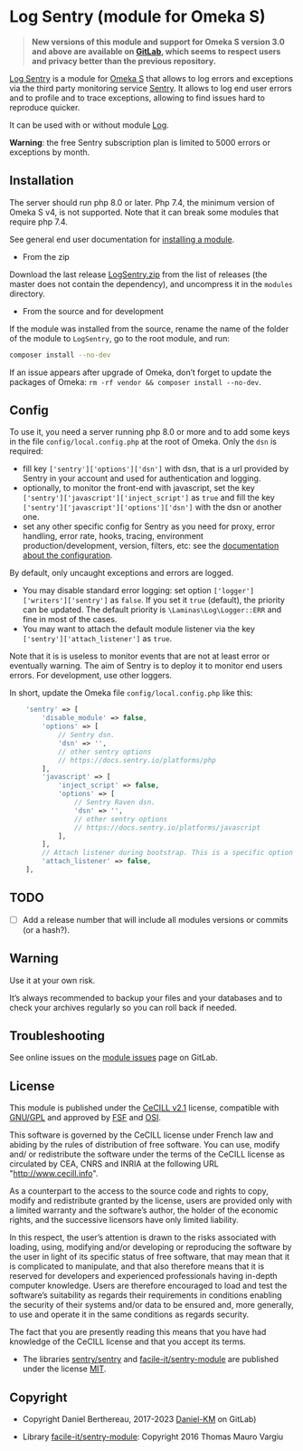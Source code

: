 Log Sentry (module for Omeka S)
===============================

> __New versions of this module and support for Omeka S version 3.0 and above
> are available on [GitLab], which seems to respect users and privacy better
> than the previous repository.__

[Log Sentry] is a module for [Omeka S] that allows to log errors and exceptions
via the third party monitoring service [Sentry]. It allows to log end user
errors and to profile and to trace exceptions, allowing to find issues hard to
reproduce quicker.

It can be used with or without module [Log].

**Warning**: the free Sentry subscription plan is limited to 5000 errors or
exceptions by month.


Installation
------------

The server should run php 8.0 or later. Php 7.4, the minimum version of Omeka S
v4, is not supported. Note that it can break some modules that require php 7.4.

See general end user documentation for [installing a module].

* From the zip

Download the last release [LogSentry.zip] from the list of releases (the master
does not contain the dependency), and uncompress it in the `modules` directory.

* From the source and for development

If the module was installed from the source, rename the name of the folder of
the module to `LogSentry`, go to the root module, and run:

```sh
composer install --no-dev
```

If an issue appears after upgrade of Omeka, don’t forget to update the packages
of Omeka: `rm -rf vendor && composer install --no-dev`.


Config
------

To use it, you need a server running php 8.0 or more and to add some keys in the
file `config/local.config.php` at the root of Omeka. Only the `dsn` is required:

- fill key `['sentry']['options']['dsn']` with dsn, that is a url provided by
  Sentry in your account and used for authentication and logging.
- optionally, to monitor the front-end with javascript, set the key `['sentry']['javascript']['inject_script']`
  as `true` and fill the key `['sentry']['javascript']['options']['dsn']` with
  the dsn or another one.
- set any other specific config for Sentry as you need for proxy, error
  handling, error rate, hooks, tracing, environment production/development,
  version, filters, etc: see the [documentation about the configuration].

By default, only uncaught exceptions and errors are logged.

- You may disable standard  error logging: set option `['logger']['writers']['sentry']`
  as `false`. If you set it `true` (default), the priority can be updated. The
  default priority is `\Laminas\Log\Logger::ERR` and fine in most of the cases.
- You may want to attach the default module listener via the key `['sentry']['attach_listener']`
  as `true`.

Note that it is is useless to monitor events that are not at least error or
eventually warning. The aim of Sentry is to deploy it to monitor end users
errors. For development, use other loggers.

In short, update the Omeka file `config/local.config.php` like this:

```php
    'sentry' => [
        'disable_module' => false,
        'options' => [
            // Sentry dsn.
            'dsn' => '',
            // other sentry options
            // https://docs.sentry.io/platforms/php
        ],
        'javascript' => [
            'inject_script' => false,
            'options' => [
                // Sentry Raven dsn.
                'dsn' => '',
                // other sentry options
                // https://docs.sentry.io/platforms/javascript
            ],
        ],
        // Attach listener during bootstrap. This is a specific option of this module,
        'attach_listener' => false,
    ],
```

TODO
----

- [ ] Add a release number that will include all modules versions or commits (or a hash?).


Warning
-------

Use it at your own risk.

It’s always recommended to backup your files and your databases and to check
your archives regularly so you can roll back if needed.


Troubleshooting
---------------

See online issues on the [module issues] page on GitLab.


License
-------

This module is published under the [CeCILL v2.1] license, compatible with
[GNU/GPL] and approved by [FSF] and [OSI].

This software is governed by the CeCILL license under French law and abiding by
the rules of distribution of free software. You can use, modify and/ or
redistribute the software under the terms of the CeCILL license as circulated by
CEA, CNRS and INRIA at the following URL "http://www.cecill.info".

As a counterpart to the access to the source code and rights to copy, modify and
redistribute granted by the license, users are provided only with a limited
warranty and the software’s author, the holder of the economic rights, and the
successive licensors have only limited liability.

In this respect, the user’s attention is drawn to the risks associated with
loading, using, modifying and/or developing or reproducing the software by the
user in light of its specific status of free software, that may mean that it is
complicated to manipulate, and that also therefore means that it is reserved for
developers and experienced professionals having in-depth computer knowledge.
Users are therefore encouraged to load and test the software’s suitability as
regards their requirements in conditions enabling the security of their systems
and/or data to be ensured and, more generally, to use and operate it in the same
conditions as regards security.

The fact that you are presently reading this means that you have had knowledge
of the CeCILL license and that you accept its terms.

* The libraries [sentry/sentry] and [facile-it/sentry-module] are published
  under the license [MIT].


Copyright
---------

* Copyright Daniel Berthereau, 2017-2023 [Daniel-KM] on GitLab)

* Library [facile-it/sentry-module]: Copyright 2016 Thomas Mauro Vargiu


[Log Sentry]: https://gitlab.com/Daniel-KM/Omeka-S-module-LogSentry
[Omeka S]: https://omeka.org/s
[Log]: https://gitlab.com/Daniel-KM/Omeka-S-module-Log
[Installing a module]: https://omeka.org/s/docs/user-manual/modules/#installing-modules
[LogSentry.zip]: https://gitlab.com/Daniel-KM/Omeka-S-module-LogSentry/-/releases
[Laminas Framework Log]: https://docs.laminas.dev/laminas-log
[documentation about the configuration]: https://docs.sentry.io/platforms/php/configuration/
[Sentry]: https://sentry.io
[sentry/sentry]: https://github.com/sentry/sentry
[facile-it/sentry-module]: https://github.com/facile-it/sentry-module
[module issues]: https://gitlab.com/Daniel-KM/Omeka-S-module-LogSentry/-/issues
[CeCILL v2.1]: https://www.cecill.info/licences/Licence_CeCILL_V2.1-en.html
[GNU/GPL]: https://www.gnu.org/licenses/gpl-3.0.html
[FSF]: https://www.fsf.org
[OSI]: http://opensource.org
[MIT]: https://github.com/sandywalker/webui-popover/blob/master/LICENSE.txt
[GitLab]: https://gitlab.com/Daniel-KM
[Daniel-KM]: https://gitlab.com/Daniel-KM "Daniel Berthereau"
